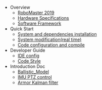
* Overview
  * [RoboMaster 2019](en/rm_software.md)
  * [Hardware Specifications](en/hardware_specifications.md)
  * [Software Framework](en/software_framework.md)
* Quick Start
  * [System and dependencies installation](en/quick_start/installation.md)
  * [System modification(real time)](en/quick_start/modification.md)
  * [Code configuration and compile](en/quick_start/code_configuration.md)
* Developer Guide
  * [IDE config](en/dev_guide/ide_config.md)
  * [Code Style](en/dev_guide/code_style.md)
* Introduction Doc
  * [Ballistic_Model](en/digging_deeper/bullet_solver_.md)
  * [IMU PTZ control](en/digging_deeper/imu_ptz_model.md)
  * [Armor Kalman filter](en/digging_deeper/armor_kalman_filter.md)
